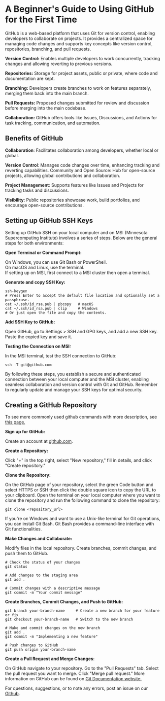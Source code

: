 # A Beginner's Guide to Using GitHub for the First Time

GitHub is a web-based platform that uses Git for version control, enabling developers to collaborate on projects. It provides a centralized space for managing code changes and supports key concepts like version control, repositories, branching, and pull requests. 

**Version Control:** Enables multiple developers to work concurrently, tracking changes and allowing reverting to previous versions.

**Repositories:** Storage for project assets, public or private, where code and documentation are kept.

**Branching:** Developers create branches to work on features separately, merging them back into the main branch.

**Pull Requests:** Proposed changes submitted for review and discussion before merging into the main codebase.

**Collaboration:** GitHub offers tools like Issues, Discussions, and Actions for task tracking, communication, and automation.

## Benefits of GitHub

**Collaboration**: 
Facilitates collaboration among developers, whether local or global.

**Version Control**: 
Manages code changes over time, enhancing tracking and reverting capabilities.
Community and Open Source: Hub for open-source projects, allowing global contributions and collaboration.

**Project Management**: 
Supports features like Issues and Projects for tracking tasks and discussions.

**Visibility**: 
Public repositories showcase work, build portfolios, and encourage open-source contributions.

## Setting up GitHub SSH Keys

Setting up GitHub SSH on your local computer and on MSI (Minnesota Supercomputing Institute) involves a series of steps. Below are the general steps for both environments:

**Open Terminal or Command Prompt:**

On Windows, you can use Git Bash or PowerShell.<br>
On macOS and Linux, use the terminal.<br>
If setting up on MSI, first connect to a MSI cluster then open a terminal. 

**Generate and copy SSH Key:**

```
ssh-keygen
# Press Enter to accept the default file location and optionally set a passphrase.
cat ~/.ssh/id_rsa.pub | pbcopy   # macOS
cat ~/.ssh/id_rsa.pub | clip     # Windows
# Or just open the file and copy the contents. 
```

**Add SSH Key to GitHub:**

Open GitHub, go to Settings > SSH and GPG keys, and add a new SSH key. Paste the copied key and save it. 

**Testing the Connection on MSI:**

In the MSI terminal, test the SSH connection to GitHub:

```
ssh -T git@github.com
```

By following these steps, you establish a secure and authenticated connection between your local computer and the MSI cluster, enabling seamless collaboration and version control with Git and GitHub. Remember to regularly update and manage your SSH keys for optimal security.

## Creating a GitHub Repository

To see more commonly used github commands with more description, see [this page.](git-commands.md)

**Sign up for GitHub:**

Create an account at [github.com](https://github.com/).

**Create a Repository:**

Click "+" in the top right, select "New repository," fill in details, and click "Create repository."

**Clone the Repository:**

On the GitHub page of your repository, select the green Code button and select HTTPS or SSH then click the double square icon to copy the URL to your clipboard.
Open the terminal on your local computer where you want to clone the repository and run the following command to clone the repository:

```
git clone <repository_url>
```

If you're on Windows and want to use a Unix-like terminal for Git operations, you can install Git Bash. Git Bash provides a command-line interface with Git functionalities.

**Make Changes and Collaborate:**

Modify files in the local repository.
Create branches, commit changes, and push them to GitHub.

```
# Check the status of your changes
git status

# Add changes to the staging area
git add .

# Commit changes with a descriptive message
git commit -m "Your commit message"
```

**Create Branches, Commit Changes, and Push to GitHub:**

```
git branch your-branch-name     # Create a new branch for your feature or fix
git checkout your-branch-name   # Switch to the new branch

# Make and commit changes on the new branch
git add .
git commit -m "Implementing a new feature"

# Push changes to GitHub
git push origin your-branch-name
```

**Create a Pull Request and Merge Changes:**

On GitHub navigate to your repository. Go to the "Pull Requests" tab. Select the pull request you want to merge. Click "Merge pull request."
More information on GitHub can be found on [Git Documentation website.](https://git-scm.com/doc)


For questions, suggestions, or to note any errors, post an issue on our [Github](https://github.com/DCAN-Labs/cdni-brain/issues).